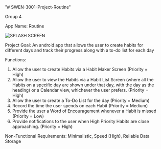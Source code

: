 "# SWEN-3001-Project-Routine" 

Group 4

App Name: Routine

![SPLASH SCREEN](https://user-images.githubusercontent.com/94488901/200152206-82304311-eb01-41a1-a34f-c43a670ca4bf.png)


Project Goal: An android app that allows the user to create habits for different days and track their progress along with a to-do list for each day

Functions:
1. Allow the user to create Habits via a Habit Maker Screen (Priority = High)
2. Allow the user to view the Habits via a Habit List Screen (where all the Habits on a specific day are shown under that day, with the day as the heading) or a Calendar view, whichever the user prefers. (Priority = High)
3. Allow the user to create a To-Do List for the day (Priority = Medium)
4. Record the time the user spends on each Habit (Priority = Medium)
5. Provide the user a Word of Encouragement whenever a Habit is missed (Priority = Low)
6. Provide notifications to the user when High Priority Habits are close approaching. (Priority = High)

Non-Functional Requirements:
Minimalistic, Speed (High), Reliable Data Storage
